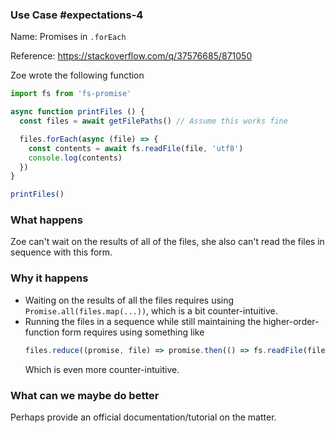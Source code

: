 ### Use Case #expectations-4

Name: Promises in `.forEach`

Reference: https://stackoverflow.com/q/37576685/871050

Zoe wrote the following function

```js
import fs from 'fs-promise'

async function printFiles () {
  const files = await getFilePaths() // Assume this works fine

  files.forEach(async (file) => {
    const contents = await fs.readFile(file, 'utf8')
    console.log(contents)
  })
}

printFiles()
```

### What happens
Zoe can't wait on the results of all of the files, she also can't read the files in sequence with this form.

### Why it happens
- Waiting on the results of all the files requires using `Promise.all(files.map(...))`, which is a bit counter-intuitive.
- Running the files in a sequence while still maintaining the higher-order-function form requires using something like
  ```js
  files.reduce((promise, file) => promise.then(() => fs.readFile(file, 'utf8')), Promise.resolve())
  ```
  Which is even more counter-intuitive.

### What can we maybe do better
Perhaps provide an official documentation/tutorial on the matter.